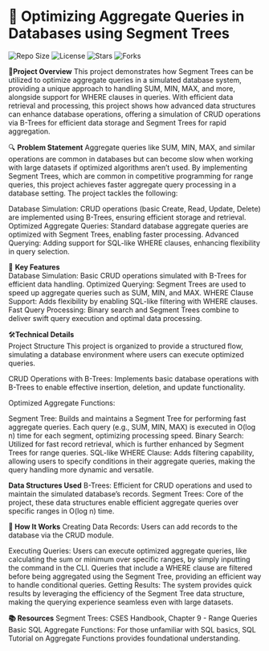 # 🚀 **Optimizing Aggregate Queries in Databases using Segment Trees**
![Repo Size](https://img.shields.io/github/repo-size/BhargavShekokar3425/Group2-G4?style=for-the-badge)
![License](https://img.shields.io/github/license/BhargavShekokar3425/Group2-G4?style=for-the-badge)
![Stars](https://img.shields.io/github/stars/BhargavShekokar3425/Group2-G4?style=for-the-badge)
![Forks](https://img.shields.io/github/forks/BhargavShekokar3425/Group2-G4?style=for-the-badge)

📝**Project Overview**
This project demonstrates how Segment Trees can be utilized to optimize aggregate queries in a simulated database system, providing a unique approach to handling SUM, MIN, MAX, and more, alongside support for WHERE clauses in queries. With efficient data retrieval and processing, this project shows how advanced data structures can enhance database operations, offering a simulation of CRUD operations via B-Trees for efficient data storage and Segment Trees for rapid aggregation.

🔍 **Problem Statement**
Aggregate queries like SUM, MIN, MAX, and similar operations are common in databases but can become slow when working with large datasets if optimized algorithms aren’t used. By implementing Segment Trees, which are common in competitive programming for range queries, this project achieves faster aggregate query processing in a database setting. The project tackles the following:

Database Simulation: CRUD operations (basic Create, Read, Update, Delete) are implemented using B-Trees, ensuring efficient storage and retrieval.
Optimized Aggregate Queries: Standard database aggregate queries are optimized with Segment Trees, enabling faster processing.
Advanced Querying: Adding support for SQL-like WHERE clauses, enhancing flexibility in query selection.

🧠 **Key Features**  
Database Simulation: Basic CRUD operations simulated with B-Trees for efficient data handling.
Optimized Querying: Segment Trees are used to speed up aggregate queries such as SUM, MIN, and MAX.
WHERE Clause Support: Adds flexibility by enabling SQL-like filtering with WHERE clauses.
Fast Query Processing: Binary search and Segment Trees combine to deliver swift query execution and optimal data processing.

🛠️**Technical Details**  
Project Structure
This project is organized to provide a structured flow, simulating a database environment where users can execute optimized queries.

CRUD Operations with B-Trees: Implements basic database operations with B-Trees to enable effective insertion, deletion, and update functionality.

Optimized Aggregate Functions:

Segment Tree: Builds and maintains a Segment Tree for performing fast aggregate queries. Each query (e.g., SUM, MIN, MAX) is executed in O(log n) time for each segment, optimizing processing speed.
Binary Search: Utilized for fast record retrieval, which is further enhanced by Segment Trees for range queries.
SQL-like WHERE Clause: Adds filtering capability, allowing users to specify conditions in their aggregate queries, making the query handling more dynamic and versatile.

**Data Structures Used**
B-Trees: Efficient for CRUD operations and used to maintain the simulated database’s records.
Segment Trees: Core of the project, these data structures enable efficient aggregate queries over specific ranges in O(log n) time.

**🚀 How It Works**
Creating Data Records: Users can add records to the database via the CRUD module.

Executing Queries:
Users can execute optimized aggregate queries, like calculating the sum or minimum over specific ranges, by simply inputting the command in the CLI.
Queries that include a WHERE clause are filtered before being aggregated using the Segment Tree, providing an efficient way to handle conditional queries.
Getting Results:
The system provides quick results by leveraging the efficiency of the Segment Tree data structure, making the querying experience seamless even with large datasets.

**📚 Resources**
Segment Trees: CSES Handbook, Chapter 9 - Range Queries
Basic SQL Aggregate Functions: For those unfamiliar with SQL basics, SQL Tutorial on Aggregate Functions provides foundational understanding.


